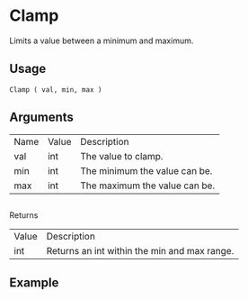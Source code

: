 # Clamp

Limits a value between a minimum and maximum.

## Usage

`Clamp ( val, min, max )`

## Arguments

<table>
  <tr>
    <td>Name</td>
    <td>Value</td>
    <td>Description</td>
  </tr>
  <tr>
    <td>val</td>
    <td>int</td>
    <td>The value to clamp.</td>
  </tr>
  <tr>
    <td>min</td>
    <td>int</td>
    <td>The minimum the value can be.</td>
  </tr>
  <tr>
    <td>max</td>
    <td>int</td>
    <td>The maximum the value can be.</td>
  </tr>
</table>


## Returns

<table>
  <tr>
    <td>Value</td>
    <td>Description</td>
  </tr>
  <tr>
    <td>int</td>
    <td>Returns an int within the min and max range.</td>
  </tr>
</table>


## Example


